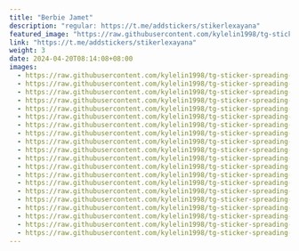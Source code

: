 ```yaml
---
title: "Berbie Jamet"
description: "regular: https://t.me/addstickers/stikerlexayana"
featured_image: "https://raw.githubusercontent.com/kylelin1998/tg-sticker-spreading-worldwide-images/main/img/f6b46f70-93f7-440d-a064-ad28a87beea8.jpg"
link: "https://t.me/addstickers/stikerlexayana"
weight: 3
date: 2024-04-20T08:14:08+08:00
images:
  - https://raw.githubusercontent.com/kylelin1998/tg-sticker-spreading-worldwide-images/main/img/f6b46f70-93f7-440d-a064-ad28a87beea8.jpg
  - https://raw.githubusercontent.com/kylelin1998/tg-sticker-spreading-worldwide-images/main/img/1dcec3fb-eb0a-46dc-ba02-d41155ebd172.jpg
  - https://raw.githubusercontent.com/kylelin1998/tg-sticker-spreading-worldwide-images/main/img/b2cdf367-a4f3-45e5-b75a-eba182257b3c.jpg
  - https://raw.githubusercontent.com/kylelin1998/tg-sticker-spreading-worldwide-images/main/img/6b709b80-8185-40fa-bb65-b1c24c9b22e4.jpg
  - https://raw.githubusercontent.com/kylelin1998/tg-sticker-spreading-worldwide-images/main/img/291413f2-a285-4ad2-90b9-f314e871abf7.jpg
  - https://raw.githubusercontent.com/kylelin1998/tg-sticker-spreading-worldwide-images/main/img/a83d49e7-2fd4-45fe-901a-82ef162e8c60.jpg
  - https://raw.githubusercontent.com/kylelin1998/tg-sticker-spreading-worldwide-images/main/img/12b88fa5-967c-415b-bc39-a4a85d424c3a.jpg
  - https://raw.githubusercontent.com/kylelin1998/tg-sticker-spreading-worldwide-images/main/img/ff375658-dc21-40f6-8a6e-3d2dba4983fa.jpg
  - https://raw.githubusercontent.com/kylelin1998/tg-sticker-spreading-worldwide-images/main/img/2472c7a9-bccd-40f0-9dea-b0f60c2b901d.jpg
  - https://raw.githubusercontent.com/kylelin1998/tg-sticker-spreading-worldwide-images/main/img/c5e31e38-e76c-412a-8e16-2c309fccd621.jpg
  - https://raw.githubusercontent.com/kylelin1998/tg-sticker-spreading-worldwide-images/main/img/6149b551-6851-4c08-8083-4943d29e1e02.jpg
  - https://raw.githubusercontent.com/kylelin1998/tg-sticker-spreading-worldwide-images/main/img/f028ee90-f5d7-4f5a-99b3-2c522ee1fc90.jpg
  - https://raw.githubusercontent.com/kylelin1998/tg-sticker-spreading-worldwide-images/main/img/8eba09e5-5a18-408f-8c15-a9c450538ca0.jpg
  - https://raw.githubusercontent.com/kylelin1998/tg-sticker-spreading-worldwide-images/main/img/77f12b31-fb34-4c28-9ee5-252bd2688d82.jpg
  - https://raw.githubusercontent.com/kylelin1998/tg-sticker-spreading-worldwide-images/main/img/510fdfbd-912b-4488-a47d-e2c2907715b9.jpg
  - https://raw.githubusercontent.com/kylelin1998/tg-sticker-spreading-worldwide-images/main/img/f022a8c1-01f0-4aab-b381-9fb5d52aa528.jpg
  - https://raw.githubusercontent.com/kylelin1998/tg-sticker-spreading-worldwide-images/main/img/780b9fd8-d170-47ab-97df-0353ca0c61d5.jpg
  - https://raw.githubusercontent.com/kylelin1998/tg-sticker-spreading-worldwide-images/main/img/f49c5cba-7b0c-440d-9926-07078614f4f5.jpg
  - https://raw.githubusercontent.com/kylelin1998/tg-sticker-spreading-worldwide-images/main/img/dc1a8dbf-ce17-4bb0-a9fe-fbc1241ab43a.jpg
  - https://raw.githubusercontent.com/kylelin1998/tg-sticker-spreading-worldwide-images/main/img/b113f3f8-924d-4396-ad9e-67555dbf43d6.jpg
---
```


